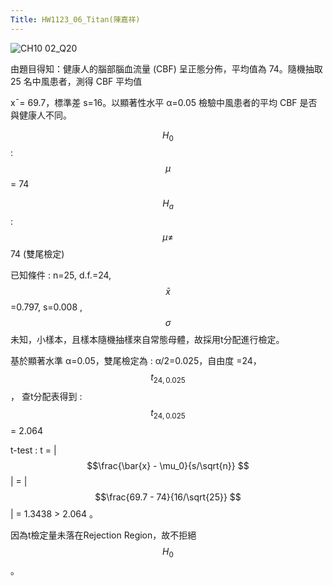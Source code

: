```yaml
---
Title: HW1123_06_Titan(陳嘉祥)
---  
```


![CH10 02_Q20](https://github.com/user-attachments/assets/b962f564-1423-418d-8b59-f8cfd12046ee)

由題目得知：健康人的腦部腦血流量 (CBF) 呈正態分佈，平均值為 74。隨機抽取 25 名中風患者，測得 CBF 平均值

x¯= 69.7，標準差 s=16。以顯著性水平 α=0.05 檢驗中風患者的平均 CBF 是否與健康人不同。


$$H_0$$ : $$\mu$$ = 74

$$H_a$$ : $$\mu\ne$$ 74 (雙尾檢定)  

已知條件 : n=25, d.f.=24, $$\bar{x} $$=0.797, s=0.008 , $$\sigma $$未知，小樣本，且樣本隨機抽樣來自常態母體，故採用t分配進行檢定。 

基於顯著水準 α=0.05，雙尾檢定為 : α/2=0.025，自由度 =24， $$t_{24,0.025} $$ ， 查t分配表得到 :  $$t_{24,0.025} $$ = 2.064

t-test : t = | $$\frac{\bar{x} - \mu_0}{s/\sqrt{n}} $$ |  = | $$\frac{69.7 - 74}{16/\sqrt{25}} $$ | = 1.3438 > 2.064 。    

因為t檢定量未落在Rejection Region，故不拒絕 $$H_{0} $$ 。   

